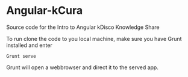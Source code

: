 Angular-kCura
=============

Source code for the Intro to Angular kDisco Knowledge Share

To run clone the code to you local machine, make sure you have Grunt installed and enter


    Grunt serve

Grunt will open a webbrowser and direct it to the served app.
